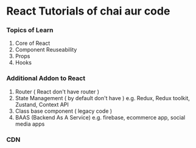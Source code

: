 # React Tutorials of chai aur code

### Topics of Learn
1. Core of React
2. Component Reuseability
3. Props
4. Hooks

### Additional Addon to React
1. Router ( React don't have router )
2. State Management ( by default don't have ) e.g. Redux, Redux toolkit, Zustand, Context API
3. Class base component ( legacy code )
4. BAAS (Backend As A Service) e.g. firebase, ecommerce app, social media apps

### CDN
